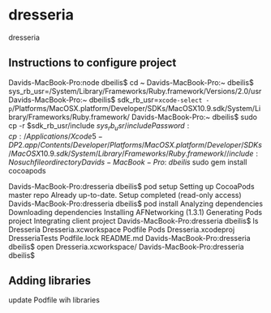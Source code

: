 dresseria
=========

dresseria

Instructions to configure project
---------------------------------

Davids-MacBook-Pro:node dbeilis$ cd ~
Davids-MacBook-Pro:~ dbeilis$ sys_rb_usr=/System/Library/Frameworks/Ruby.framework/Versions/2.0/usr
Davids-MacBook-Pro:~ dbeilis$ sdk_rb_usr=`xcode-select -p`/Platforms/MacOSX.platform/Developer/SDKs/MacOSX10.9.sdk/System/Library/Frameworks/Ruby.framework/
Davids-MacBook-Pro:~ dbeilis$ sudo cp -r $sdk_rb_usr/include $sys_rb_usr/include
Password:
cp: /Applications/Xcode5-DP2.app/Contents/Developer/Platforms/MacOSX.platform/Developer/SDKs/MacOSX10.9.sdk/System/Library/Frameworks/Ruby.framework//include: No such file or directory
Davids-MacBook-Pro:~ dbeilis$ sudo gem install cocoapods

Davids-MacBook-Pro:dresseria dbeilis$ pod setup
Setting up CocoaPods master repo
Already up-to-date.
Setup completed (read-only access)
Davids-MacBook-Pro:dresseria dbeilis$ pod install
Analyzing dependencies
Downloading dependencies
Installing AFNetworking (1.3.1)
Generating Pods project
Integrating client project
Davids-MacBook-Pro:dresseria dbeilis$ ls
Dresseria		Dresseria.xcworkspace	Podfile			Pods
Dresseria.xcodeproj	DresseriaTests		Podfile.lock		README.md
Davids-MacBook-Pro:dresseria dbeilis$ open Dresseria.xcworkspace/
Davids-MacBook-Pro:dresseria dbeilis$ 

Adding libraries
----------------

update Podfile wih libraries